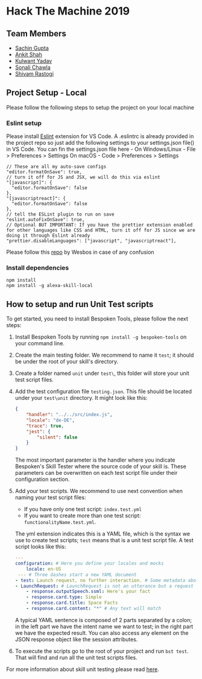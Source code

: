 # Hack The Machine 2019

## Team Members

- [Sachin Gupta](https://github.com/sachin303)
- [Ankit Shah](https://github.com/ankitshahas)
- [Kulwant Yadav](https://github.com/kulwantyadav101)
- [Sonali Chawla](https://github.com/sonalichawla16)
- [Shivam Rastogi](https://github.com/shivamras304)

## Project Setup - Local

Please follow the following steps to setup the project on your local machine

### Eslint setup

Please install [Eslint](https://marketplace.visualstudio.com/items?itemName=dbaeumer.vscode-eslint) extension for VS Code.
A .eslintrc is already provided in the project repo so just add the following settings to your settings.json file() in VS Code.
You can fin the settings.json file here - 
On Windows/Linux - File > Preferences > Settings
On macOS - Code > Preferences > Settings

```
// These are all my auto-save configs
"editor.formatOnSave": true,
// turn it off for JS and JSX, we will do this via eslint
"[javascript]": {
  "editor.formatOnSave": false
},
"[javascriptreact]": {
  "editor.formatOnSave": false
},
// tell the ESLint plugin to run on save
"eslint.autoFixOnSave": true,
// Optional BUT IMPORTANT: If you have the prettier extension enabled for other languages like CSS and HTML, turn it off for JS since we are doing it through Eslint already
"prettier.disableLanguages": ["javascript", "javascriptreact"],
```

Please follow this [repo](https://github.com/wesbos/eslint-config-wesbos/) by Wesbos in case of any confusion

### Install dependencies

```
npm install
npm install -g alexa-skill-local
```

## **How to setup and run Unit Test scripts**
To get started, you need to install Bespoken Tools, please follow the next steps:
1. Install Bespoken Tools by running `npm install -g bespoken-tools` on your command line.
2. Create the main testing folder. We recommend to name it `test`; it should be under the root of your skill's directory.
3. Create a folder named `unit` under `test\`, this folder will store your unit test script files.  
4. Add the test configuration file `testing.json`. This file should be located under your `test\unit` directory. It might look like this:
    ```JSON
    {
        "handler": "../../src/index.js",
        "locale": "de-DE",
        "trace": true,
        "jest": {
            "silent": false
        }
    }
    ```
    The most important parameter is the handler where you indicate Bespoken's Skill Tester where the source code of your skill is. These parameters can be overwritten on each test script file under their configuration section.
5. Add your test scripts. We recommend to use next convention when naming your test script files:
     * If you have only one test script: `index.test.yml`
     * If you want to create more than one test script: `functionalityName.test.yml`. 

      The yml extension indicates this is a YAML file, which is the syntax we use to create test scripts; `test` means that is a unit test script file. A test script looks like this:
    ```YAML
    ---
    configuration: # Here you define your locales and mocks
        locale: en-US
     --- # Three dashes start a new YAML document
    - test: Launch request, no further interaction. # Some metadata about this test sequence
    - LaunchRequest: # LaunchRequest is not an utterance but a request type and reserved word
        - response.outputSpeech.ssml: Here's your fact
        - response.card.type: Simple
        - response.card.title: Space Facts
        - response.card.content: "*" # Any text will match
    ```
    A typical YAML sentence is composed of 2 parts separated by a colon; in the left part we have the intent name we want to test; in the right part we have the expected result. You can also access any element on the JSON response object like the session attributes.
6. To execute the scripts go to the root of your project and run `bst test`. That will find and run all the unit test scripts files.

 For more information about skill unit testing please read [here](https://read.bespoken.io/unit-testing/getting-started/).
